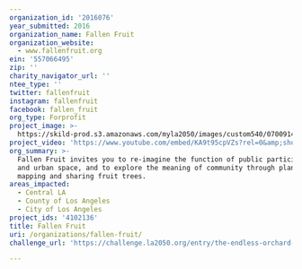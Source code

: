 ```yaml
---
organization_id: '2016076'
year_submitted: 2016
organization_name: Fallen Fruit
organization_website:
  - www.fallenfruit.org
ein: '557066495'
zip: ''
charity_navigator_url: ''
ntee_type: ''
twitter: fallenfruit
instagram: fallenfruit
facebook: fallen_fruit
org_type: Forprofit
project_image: >-
  https://skild-prod.s3.amazonaws.com/myla2050/images/custom540/0700914165741-team91.jpg
project_video: 'https://www.youtube.com/embed/KA9t95cpVZs?rel=0&amp;showinfo=0'
org_summary: >-
  Fallen Fruit invites you to re-imagine the function of public participation
  and urban space, and to explore the meaning of community through planting,
  mapping and sharing fruit trees.
areas_impacted:
  - Central LA
  - County of Los Angeles
  - City of Los Angeles
project_ids: '4102136'
title: Fallen Fruit
uri: /organizations/fallen-fruit/
challenge_url: 'https://challenge.la2050.org/entry/the-endless-orchard-phase-two'

---
```

